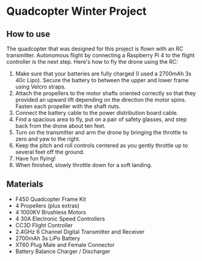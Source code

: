 # Quadcopter Winter Project
## How to use

The quadcopter that was designed for this project is flown with an RC transmitter. Autonomous flight by connecting a Raspberry Pi 4 to the flight controller is the next step. Here's how to fly the drone using the RC:

1. Make sure that your batteries are fully charged (I used a 2700mAh 3s 40c Lipo). Secure the battery to between the upper and lower frame using Velcro straps.
2. Attach the propellers to the motor shafts oriented correctly so that they provided an upward lift depending on the direction the motor spins. Fasten each propeller with the shaft nuts.
3. Connect the battery cable to the power distribution board cable.
4. Find a spacious area to fly, put on a pair of safety glasses, and step back from the drone about ten feet.
5. Turn on the transmitter and arm the drone by bringing the throttle to zero and yaw to the right.
6. Keep the pitch and roll controls centered as you gently throttle up to several feet off the ground.
7. Have fun flying!
8. When finished, slowly throttle down for a soft landing.

## Materials
- F450 Quadcopter Frame Kit
- 4 Propellers (plus extras)
- 4 1000KV Brushless Motors
- 4 30A Electronic Speed Controllers
- CC3D Flight Controller
- 2.4GHz 6 Channel Digital Transmitter and Receiver
- 2700mAh 3s LiPo Battery
- XT60 Plug Male and Female Connector
- Battery Balance Charger / Discharger
